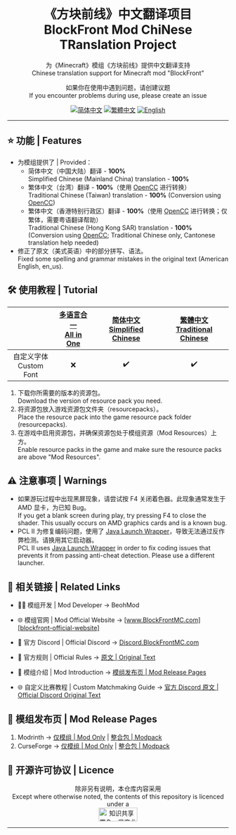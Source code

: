 
<div align="center">

# 《方块前线》中文翻译项目<br>BlockFront Mod ChiNese TRanslation Project

为《Minecraft》模组《方块前线》提供中文翻译支持<br>Chinese translation support for Minecraft mod "BlockFront"

如果你在使用中遇到问题，请创建议题<br>If you encounter problems during use, please create an issue

[![简体中文][simplified-chinese-for-the-badge]][simplified-chinese] [![繁體中文][traditional-chinese-for-the-badge]][tradiontal-chinese] [![English][english-for-the-badge]][english]

</div>

***

## ⭐ 功能 | Features

- 为模组提供了 | Provided：
  - 简体中文（中国大陆）翻译 - **100%**<br>Simplified Chinese (Mainland China) translation - **100%**
  - 繁体中文（台湾）翻译 - **100%**（使用 [OpenCC][opencc] 进行转换）<br>Traditional Chinese (Taiwan) translation - **100%** (Conversion using [OpenCC][opencc])
  - 繁体中文（香港特别行政区）翻译 - **100%**（使用 [OpenCC][opencc] 进行转换；仅繁体，需要粤语翻译帮助）<br>Traditional Chinese (Hong Kong SAR) translation - **100%** (Conversion using [OpenCC][opencc]; Traditional Chinese only, Cantonese translation help needed)
- 修正了原文（美式英语）中的部分拼写、语法。<br>Fixed some spelling and grammar mistakes in the original text (American English, en_us).

## 🛠️ 使用教程 | Tutorial

<div align="center">

| | [多语言合一<br>All in One][project-all-in-one] | [简体中文<br>Simplified Chinese][project-simplified-chinese] | [繁體中文<br>Traditional Chinese][project-traditional-chinese] |
| :-: | :-: | :-: | :-: |
| 自定义字体<br>Custom Font | ❌ | ✔️ | ✔️ |

</div>

1. 下载你所需要的版本的资源包。<br>Download the version of resource pack you need.
2. 将资源包放入游戏资源包文件夹（resourcepacks）。<br>Place the resource pack into the game resource pack folder (resourcepacks).
3. 在游戏中启用资源包，并确保资源包处于模组资源（Mod Resources）上方。<br>Enable resource packs in the game and make sure the resource packs are above "Mod Resources".

## ⚠️ 注意事项 | Warnings

- 如果游玩过程中出现黑屏现象，请尝试按 F4 关闭着色器。此现象通常发生于 AMD 显卡，为已知 Bug。<br>If you get a blank screen during play, try pressing F4 to close the shader. This usually occurs on AMD graphics cards and is a known bug.
- PCL II 为修复编码问题，使用了 [Java Launch Wrapper][java-launch-wrapper]，导致无法通过反作弊检测。请换用其它启动器。<br>PCL II uses [Java Launch Wrapper][java-launch-wrapper] in order to fix coding issues that prevents it from passing anti-cheat detection. Please use a different launcher.

## 🔗 相关链接 | Related Links

- 🧑‍💻 模组开发 | Mod Developer → BeohMod

- 🌐 模组官网 | Mod Official Website → [www.BlockFrontMC.com][blockfront-official-website]

- 💬 官方 Discord | Official Discord → [Discord.BlockFrontMC.com][blockfront-official-discord]

- 📄 官方规则 | Official Rules → [原文 | Original Text][blockfront-official-rules]

- 📄 模组介绍 | Mod Introduction → [模组发布页 | Mod Release Pages](#-模组发布页--mod-release-pages)

- 🌐 自定义比赛教程 | Custom Matchmaking Guide → [官方 Discord 原文 | Official Discord Original Text][blockfront-matchmaking-guide]

## 🔗 模组发布页 | Mod Release Pages

1. Modrinth → [仅模组 | Mod Only][blockfront-mod-modrinth] | [整合包 | Modpack][blockfront-modpack-modrinth]
2. CurseForge → [仅模组 | Mod Only][blockfront-mod-curseforge] | [整合包 | Modpack][blockfront-modpack-curseforge]

## 🤝 开源许可协议 | Licence

<div align="center">

除非另有说明，本仓库内容采用<br>Except where otherwise noted, the contents of this repository is licenced under a<br><a href="https://creativecommons.org/licenses/by-nc-sa/4.0/"><img src="http://mirrors.creativecommons.org/presskit/buttons/88x31/png/by-nc-sa.png" alt="知识共享署名—非商业性使用—相同方式共享 4.0 国际公共许可协议（Creative Commons Attribution 4.0 International Licence，CC BY-NC-SA 4.0）" width="88" height="31" /></a>

</div>

***

[blockfront-matchmaking-guide]: https://discord.com/channels/899063859539759154/1090433325564432495/1090433325564432495
[blockfront-mod-curseforge]: https://www.curseforge.com/minecraft/mc-mods/blockfront-world-war-ii
[blockfront-mod-modrinth]: https://modrinth.com/mod/blockfront
[blockfront-modpack-curseforge]: https://www.curseforge.com/minecraft/modpacks/blockfront-world-war-ii
[blockfront-modpack-modrinth]: https://modrinth.com/modpack/blockfront-mod-pack
[blockfront-official-discord]: https://discord.blockfrontmc.com
[blockfront-official-rules]: https://www.blockfrontmc.com/rules
[blockfront-official-website]: https://www.blockfrontmc.com
[english-for-the-badge]: https://img.shields.io/badge/Language-English-012169?style=for-the-badge
[english]: https://github.com/YoMonNPC/BFMod-CNTR-Project/blob/main/README/README.en-gb.md
[java-launch-wrapper]: https://github.com/00ll00/java_launch_wrapper
[opencc]: https://github.com/BYVoid/OpenCC
[project-all-in-one]: https://modrinth.com/resourcepack/bfmod-cntr-project-all-in-one
[project-simplified-chinese]: https://modrinth.com/resourcepack/bfmod-cntr-project-schinese
[project-traditional-chinese]: https://modrinth.com/resourcepack/bfmod-cntr-project-tchinese
[simplified-chinese-for-the-badge]: https://img.shields.io/badge/%E8%AF%AD%E8%A8%80-%E7%AE%80%E4%BD%93%E4%B8%AD%E6%96%87-ee1620?style=for-the-badge
[simplified-chinese]: https://github.com/YoMonNPC/BFMod-CNTR-Project/blob/main/README/README.zh-cn.md
[tradiontal-chinese]: https://github.com/YoMonNPC/BFMod-CNTR-Project/blob/main/README/README.zh-tw.md
[traditional-chinese-for-the-badge]: https://img.shields.io/badge/%E8%AA%9E%E8%A8%80-%E7%B9%81%E9%AB%94%E4%B8%AD%E6%96%87-ee1620?style=for-the-badge
